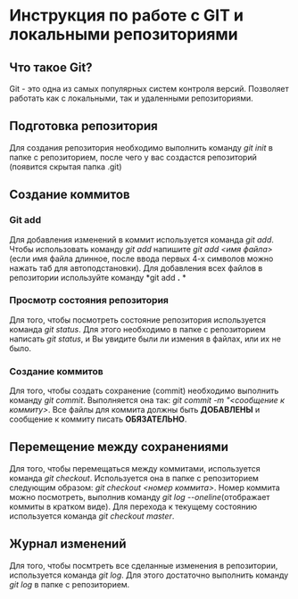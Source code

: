 # Инструкция по работе с GIT и локальными репозиториями

## Что такое Git?
Git - это одна из самых популярных систем контроля версий. Позволяет работать как с локальными, так и удаленными репозиториями.

## Подготовка репозитория
Для создания репозитория необходимо выполнить команду *git init* в папке с репозиторием, после чего у вас создастся репозиторий (появится скрытая папка .git)

## Создание коммитов

### Git add
Для добавления изменений в коммит используется команда *git add*. Чтобы использовать команду *git add* напишите *git add <имя файла>* (если имя файла длинное, после ввода первых 4-х символов можно нажать таб для автоподстановки). Для добавления всех файлов в репозитории используйте команду *git add __.__ *

### Просмотр состояния репозитория
Для того, чтобы посмотреть состояние репозитория используется команда *git status*. Для этого необходимо в папке с репозиторием написать *git status*, и Вы увидите были ли измения в файлах, или их не было.

### Создание коммитов
Для того, чтобы создать сохранение (commit) необходимо выполнить команду *git commit*. Выполняется она так: *git commit -m "<сообщение к коммиту>*. Все файлы для коммита должны быть **ДОБАВЛЕНЫ** и сообщение к коммиту писать **ОБЯЗАТЕЛЬНО**.

## Перемещение между сохранениями
Для того, чтобы перемещаться между коммитами, используется команда *git checkout*. Используется она в папке с репозиторием следующим образом: *git checkout <номер коммита>*. Номер коммита можно посмотреть, выполнив команду *git log --oneline*(отображает коммиты в кратком виде). Для перехода к текущему состоянию используется команда *git checkout master*.

## Журнал изменений
Для того, чтобы посмтреть все сделанные изменения в репозитории, используется команда *git log*. Для этого достаточно выполнить команду *git log* в папке с репозиторием.
